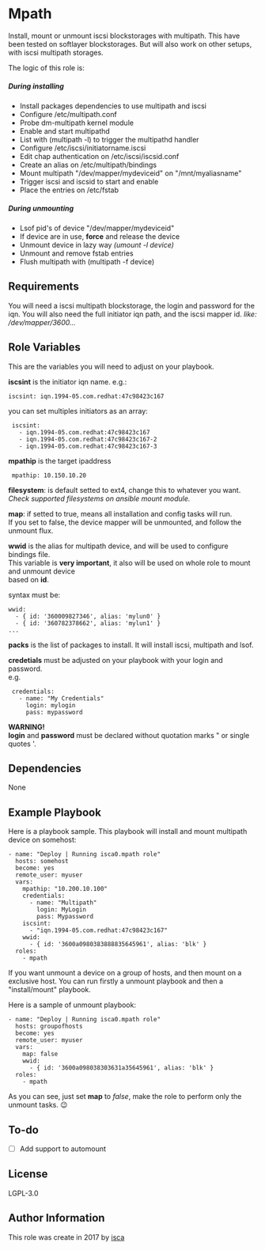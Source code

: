 Mpath
=========

Install, mount or unmount iscsi blockstorages with multipath.
This have been tested on softlayer blockstorages. But will also
work on other setups, with iscsi multipath storages.

The logic of this role is:

  ##### During installing

  * Install packages dependencies to use multipath and iscsi
  * Configure /etc/multipath.conf
  * Probe dm-multipath kernel module
  * Enable and start multipathd
  * List with (multipath -l) to trigger the multipathd handler
  * Configure /etc/iscsi/initiatorname.iscsi
  * Edit chap authentication on /etc/iscsi/iscsid.conf
  * Create an alias on /etc/multipath/bindings
  * Mount multipath "/dev/mapper/mydeviceid" on "/mnt/myaliasname"
  * Trigger iscsi and iscsid to start and enable
  * Place the entries on /etc/fstab

  ##### During unmounting

  * Lsof pid's of device "/dev/mapper/mydeviceid"
  * If device are in use, **force** and release the device
  * Unmount device in lazy way _(umount -l device)_
  * Unmount and remove fstab entries
  * Flush multipath with (multipath -f device)


Requirements
------------

You will need a iscsi multipath blockstorage, the login and password for the iqn. You will also
need the full initiator iqn path, and the iscsi mapper id. _like: /dev/mapper/3600..._

Role Variables
--------------

This are the variables you will need to adjust on your playbook.

 **iscsint** is the initiator iqn name.
 e.g.:

 ```
 iscsint: iqn.1994-05.com.redhat:47c98423c167
 ```

 you can set multiples initiators as an array:

```
 iscsint:
   - iqn.1994-05.com.redhat:47c98423c167
   - iqn.1994-05.com.redhat:47c98423c167-2
   - iqn.1994-05.com.redhat:47c98423c167-3
```

 **mpathip** is the target ipaddress

```
 mpathip: 10.150.10.20
```

 **filesystem**: is default setted to ext4, change this to whatever you want.  
 _Check supported filesystems on ansible mount module._  
  
 **map**: if setted to true, means all installation and config tasks will run.  
 If you set to false, the device mapper will be unmounted, and follow the unmount flux.  
  
 **wwid** is the alias for multipath device, and will be used to configure bindings file.  
 This variable is **very important**, it also will be used on whole role to mount and unmount device  
 based on **id**.  
  
 syntax must be:
 ```
 wwid:
   - { id: '360009827346', alias: 'mylun0' }
   - { id: '360782378662', alias: 'mylun1' }
 ...
```
 **packs** is the list of packages to install. It will install iscsi, multipath and lsof.
  
 **credetials** must be adjusted on your playbook with your login and password.  
  e.g.  

```
 credentials:
   - name: "My Credentials"
     login: mylogin
     pass: mypassword
```
 **WARNING!**  
 **login** and **password** must be declared without quotation marks " or single quotes '.  


Dependencies
------------

None

Example Playbook
----------------

Here is a playbook sample. This playbook will  install and mount multipath device on somehost:

```
- name: "Deploy | Running isca0.mpath role"
  hosts: somehost
  become: yes
  remote_user: myuser
  vars:
    mpathip: "10.200.10.100"
    credentials:
      - name: "Multipath"
        login: MyLogin
        pass: Mypassword
    iscsint:
      - "iqn.1994-05.com.redhat:47c98423c167"
    wwid:
      - { id: '3600a0980383888835645961', alias: 'blk' }
  roles:
    - mpath
```

If you want unmount a device on a group of hosts, and then mount on a exclusive host. You can
run firstly a unmount playbook and then a "install/mount" playbook.  
  
Here is a sample of unmount playbook:

```
- name: "Deploy | Running isca0.mpath role"
  hosts: groupofhosts
  become: yes
  remote_user: myuser
  vars:
    map: false
    wwid:
      - { id: '3600a098038303631a35645961', alias: 'blk' }
  roles:
    - mpath
```

As you can see, just set **map** to _false_, make the role to perform only the unmount tasks. :wink:

To-do
------

  - [ ] Add support to automount

License
-------

LGPL-3.0

Author Information
------------------

This role was create in 2017 by [isca](https://isca.space)

